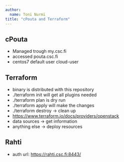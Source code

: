 ```yaml
---
author:
  name: Toni Nurmi
title: "cPouta and Terraform"
---
```


## cPouta

* Managed trough my.csc.fi
* accessed pouta.csc.fi
* centos7 default user cloud-user

## Terraform

* binary is distributed with this repository
* ./terraform init will get all plugins needed
* ./terraform plan is dry run
* ./terraform apply will make the changes
* ./terraform destroy -> clean up
* https://www.terraform.io/docs/providers/openstack
* data sources -> get information
* anything else -> deploy resources

## Rahti

* auth url: https://rahti.csc.fi:8443/